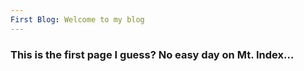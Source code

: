 ```yaml
---
First Blog: Welcome to my blog
---
```


### This is the first page I guess? No easy day on Mt. Index...
